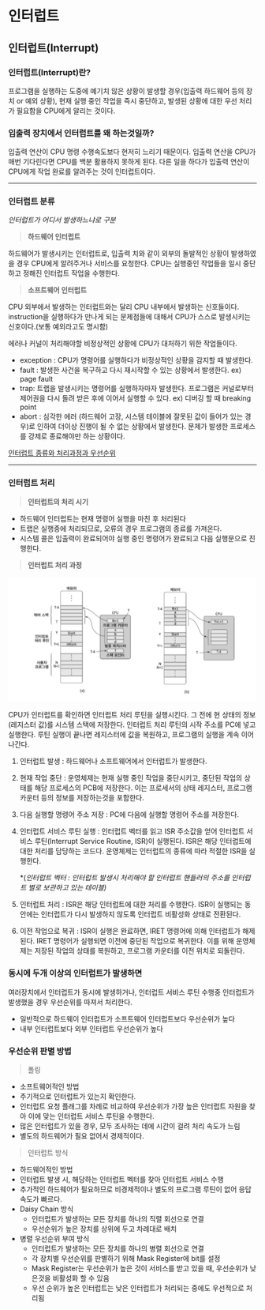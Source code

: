# 인터럽트

## 인터럽트(Interrupt)

### **인터럽트(Interrupt)란?**

프로그램을 실행하는 도중에 예기치 않은 상황이 발생할 경우(입출력 하드웨어 등의 장치 or 예외 상황), 현재 실행 중인 작업을 즉시 중단하고, 발생된 상황에 대한 우선 처리가 필요함을 CPU에게 알리는 것이다.

### **입출력 장치에서 인터럽트를 왜 하는것일까?**

입출력 연산이 CPU 명령 수행속도보다 현저히 느리기 때문이다. 입출력 연산을 CPU가 매번 기다린다면 CPU를 백분 활용하지 못하게 된다. 다른 일을 하다가 입출력 연산이 CPU에게 작업 완료를 알려주는 것이 인터럽트이다.

---

### 인터럽트 분류

*인터럽트가 어디서 발생하느냐로 구분*



> **하드웨어 인터럽트**
>

하드웨어가 발생시키는 인터럽트로, 입출력 치와 같이 외부의 돌발적인 상황이 발생하였을 경우 CPU에게 알려주거나 서비스를 요청한다. CPU는 실행중인 작업들을 일시 중단하고 정해진 인터럽트 작업을 수행한다.

> **소프트웨어 인터럽트**
>

CPU 외부에서 발생하는 인터럽트와는 달리 CPU 내부에서 발생하는 신호들이다. instruction을 실행하다가 만나게 되는 문제점들에 대해서 CPU가 스스로 발생시키는 신호이다.(보통 예외라고도 명시함)

에러나 커널이 처리해야할 비정상적인 상황에 CPU가 대처하기 위한 작업들이다.

- exception : CPU가 명령어를 실행하다가 비정상적인 상황을 감지할 때 발생한다.
- fault : 발생한 사건을 복구하고 다시 재시작할 수 있는 상황에서 발생한다. ex) page fault
- trap: 트랩을 발생시키는 명령어를 실행하자마자 발생한다. 프로그램은 커널로부터 제어권을 다시 돌려 받은 후에 이어서 실행할 수 있다. ex) 디버깅 할 때 breaking point
- abort : 심각한 에러 (하드웨어 고장, 시스템 테이블에 잘못된 값이 들어가 있는 경우)로 인하여 더이상 진행이 될 수 없는 상황에서 발생한다. 문제가 발생한 프로세스를 강제로 종료해야만 하는 상황이다.

[인터럽트 종류와 처리과정과 우선순위](https://medium.com/@lazypanda43/인터럽트-종류와-처리과정과-우선순위-c95c26909472)

---

### 인터럽트 처리

> **인터럽트의 처리 시기**
>
- 하드웨어 인터럽트는 현재 명령어 실행을 마친 후 처리된다
- 트랩은 실행중에 처리되므로, 오류의 경우 프로그램의 종료를 가져온다.
- 시스템 콜은 입출력이 완료되어야 실행 중인 명령어가 완료되고 다음 실행문으로 진행한다.

> **인터럽트 처리 과정**
>

![Untitled (1).png](..%2FUntitled%20%281%29.png)

CPU가 인터럽트를 확인하면 인터럽트 처리 루틴을 실행시킨다. 그 전에 현 상태의 정보(레지스터 값)를 시스템 스택에 저장한다. 인터럽트 처리 루틴의 시작 주소를 PC에 넣고 실행한다. 루틴 실행이 끝나면 레지스터에 값을 복원하고, 프로그램의 실행을 계속 이어나간다.

1. 인터럽트 발생 : 하드웨어나 소프트웨어에서 인터럽트가 발생한다.
2. 현재 작업 중단 : 운영체제는 현재 실행 중인 작업을 중단시키고, 중단된 작업의 상태를 해당 프로세스의 PCB에 저장한다. 이는 프로세서의 상태 레지스터, 프로그램 카운터 등의 정보를 저장하는것을 포함한다.
3. 다음 실행할 명령어 주소 저장 : PC에 다음에 실행할 명령어 주소를 저장한다.
4. 인터럽트 서비스 루틴 실행 : 인터럽트 벡터를 읽고 ISR 주소값을 얻어 인터럽트 서비스 루틴(Interrupt Service Routine, ISR)이 실행된다. ISR은 해당 인터럽트에 대한 처리를 담당하는 코드다. 운영체제는 인터럽트의 종류에 따라 적절한 ISR을 실행한다.

   *(*인터럽트 벡터 : 인터럽트 발생시 처리해야 할 인터럽트 핸들러의 주소를 인터럽트 별로 보관하고 있는 테이블)*

5. 인터럽트 처리 : ISR은 해당 인터럽트에 대한 처리를 수행한다. ISR이 실행되는 동안에는 인터럽트가 다시 발생하지 않도록 인터럽트 비활성화 상태로 전환된다.
6. 이전 작업으로 복귀 : ISR이 실행은 완료하면, IRET 명령어에 의해 인터럽트가 해제 된다. IRET 명령어가 실행되면 이전에 중단된 작업으로 복귀한다. 이를 위해 운영체제는 저장된 작업의 상태를 복원하고, 프로그램 카운터를 이전 위치로 되돌린다.

### **동시에 두개 이상의 인터럽트가 발생하면**

여러장치에서 인터럽트가 동시에 발생하거나, 인터럽트 서비스 루틴 수행중 인터럽트가 발생했을 경우 우선순위를 따져서 처리한다.

- 일반적으로 하드웨이 인터럽트가 소프트웨어 인터럽트보다 우선순위가 높다
- 내부 인터럽트보다 외부 인터럽트 우선순위가 높다

### 우선순위 판별 방법

> 폴링
>
- 소프트웨어적인 방법
- 주기적으로 인터럽트가 있는지 확인한다.
- 인터럽트 요청 플래그를 차례로 비교하여 우선순위가 가장 높은 인터럽트 자원을 찾아 이에 맞는 인터럽트 서비스 루틴을 수행한다.
- 많은 인터럽트가 있을 경우, 모두 조사하는 데에 시간이 걸려 처리 속도가 느림
- 별도의 하드웨어가 필요 없어서 경제적이다.

> 인터럽트 방식
>
- 하드웨어적인 방법
- 인터럽트 발생 시, 해당하는 인터럽트 벡터를 찾아 인터럽트 서비스 수행
- 추가적인 하드웨어가 필요하므로 비경제적이나 별도의 프로그램 루틴이 없어 응답 속도가 빠르다.
- Daisy Chain 방식
    - 인터럽트가 발생하는 모든 장치를 하나의 직렬 회선으로 연결
    - 우선순위가 높은 장치를 상위에 두고 차례대로 배치
- 병렬 우선순위 부여 방식
    - 인터럽트가 발생하는 모든 장치를 하나의 병렬 회선으로 연결
    - 각 장치별 우선순위를 판별하기 위해 Mask Register에 bit를 설정
    - Mask Register는 우선순위가 높은 것이 서비스를 받고 있을 때, 우선순위가 낮은것을 비활성화 할 수 있음
    - 우선 순위가 높은 인터럽트는 낮은 인터럽트가 처리되는 중에도 우선적으로 처리됨
